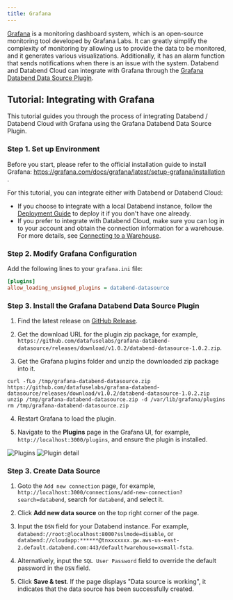 ```yaml
---
title: Grafana
---
```


[Grafana](https://grafana.com/) is a monitoring dashboard system, which is an open-source monitoring tool developed by Grafana Labs. It can greatly simplify the complexity of monitoring by allowing us to provide the data to be monitored, and it generates various visualizations. Additionally, it has an alarm function that sends notifications when there is an issue with the system. Databend and Databend Cloud can integrate with Grafana through the [Grafana Databend Data Source Plugin](https://github.com/datafuselabs/grafana-databend-datasource).

## Tutorial: Integrating with Grafana

This tutorial guides you through the process of integrating Databend / Databend Cloud with Grafana using the Grafana Databend Data Source Plugin.

### Step 1. Set up Environment

Before you start, please refer to the official installation guide to install Grafana: https://grafana.com/docs/grafana/latest/setup-grafana/installation .

For this tutorial, you can integrate either with Databend or Databend Cloud:

- If you choose to integrate with a local Databend instance, follow the [Deployment Guide](/guides/deploy) to deploy it if you don't have one already.
- If you prefer to integrate with Databend Cloud, make sure you can log in to your account and obtain the connection information for a warehouse. For more details, see [Connecting to a Warehouse](/guides/cloud/using-databend-cloud/warehouses#connecting).

### Step 2. Modify Grafana Configuration

Add the following lines to your `grafana.ini` file:

```ini
[plugins]
allow_loading_unsigned_plugins = databend-datasource
```

### Step 3. Install the Grafana Databend Data Source Plugin

1. Find the latest release on [GitHub Release](https://github.com/datafuselabs/grafana-databend-datasource/releases).

2. Get the download URL for the plugin zip package, for example, `https://github.com/datafuselabs/grafana-databend-datasource/releases/download/v1.0.2/databend-datasource-1.0.2.zip`.

3. Get the Grafana plugins folder and unzip the downloaded zip package into it.

```shell
curl -fLo /tmp/grafana-databend-datasource.zip https://github.com/datafuselabs/grafana-databend-datasource/releases/download/v1.0.2/databend-datasource-1.0.2.zip
unzip /tmp/grafana-databend-datasource.zip -d /var/lib/grafana/plugins
rm /tmp/grafana-databend-datasource.zip
```

4. Restart Grafana to load the plugin.

5. Navigate to the **Plugins** page in the Grafana UI, for example, `http://localhost:3000/plugins`, and ensure the plugin is installed.

![Plugins](@site/docs/public/img/integration/grafana-plugins.png)
![Plugin detail](@site/docs/public/img/integration/grafana-plugin-detail.png)

### Step 3. Create Data Source

1. Goto the `Add new connection` page, for example, `http://localhost:3000/connections/add-new-connection?search=databend`, search for `databend`, and select it.

2. Click **Add new data source** on the top right corner of the page.

3. Input the `DSN` field for your Databend instance. For example, `databend://root:@localhost:8000?sslmode=disable`, or `databend://cloudapp:******@tnxxxxxxx.gw.aws-us-east-2.default.databend.com:443/default?warehouse=xsmall-fsta`.

4. Alternatively, input the `SQL User Password` field to override the default password in the `DSN` field.

5. Click **Save & test**. If the page displays "Data source is working", it indicates that the data source has been successfully created.

